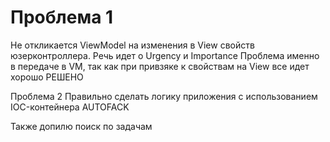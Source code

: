 #  Проблема  1
Не откликается ViewModel на изменения в View свойств  юзерконтроллера. Речь идет о Urgency и Importance
Проблема именно в передаче в VM, так как при привзяке  к свойствам на View все идет хорошо
РЕШЕНО


Проблема 2
Правильно сделать логику приложения с использованием IOC-контейнера AUTOFACK

Также допилю поиск по задачам

